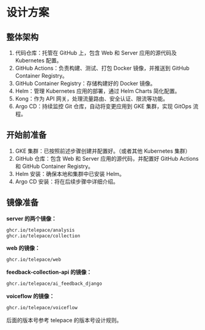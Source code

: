# 设计方案


## 整体架构

1.	代码仓库：托管在 GitHub 上，包含 Web 和 Server 应用的源代码及 Kubernetes 配置。
2.	GitHub Actions：负责构建、测试、打包 Docker 镜像，并推送到 GitHub Container Registry。
3.	GitHub Container Registry：存储构建好的 Docker 镜像。
4.	Helm：管理 Kubernetes 应用的部署，通过 Helm Charts 简化配置。
5.	Kong：作为 API 网关，处理流量路由、安全认证、限流等功能。
6.	Argo CD：持续监控 Git 仓库，自动将变更应用到 GKE 集群，实现 GitOps 流程。


## 开始前准备

1.	GKE 集群：已按照前述步骤创建并配置好。（或者其他 Kubernetes 集群）
2.	GitHub 仓库：包含 Web 和 Server 应用的源代码，并配置好 GitHub Actions 和 GitHub Container Registry。
3.	Helm 安装：确保本地和集群中已安装 Helm。
4.	Argo CD 安装：将在后续步骤中详细介绍。


## 镜像准备

**server 的两个镜像：**

```bash
ghcr.io/telepace/analysis
ghcr.io/telepace/collection
```

**web 的镜像：**

```bash
ghcr.io/telepace/web
```

**feedback-collection-api 的镜像：**

```bash
ghcr.io/telepace/ai_feedback_django
```

**voiceflow 的镜像：**

```bash
ghcr.io/telepace/voiceflow
```

后面的版本号参考 telepace 的版本号设计规则。


## 